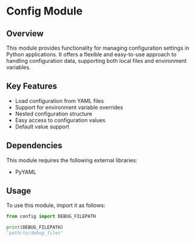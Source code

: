 # Config Module

## Overview
This module provides functionality for managing configuration settings in Python applications. 
It offers a flexible and easy-to-use approach to handling configuration data, supporting both local files and environment variables.

## Key Features
- Load configuration from YAML files
- Support for environment variable overrides
- Nested configuration structure
- Easy access to configuration values
- Default value support

## Dependencies
This module requires the following external libraries:
- PyYAML

## Usage
To use this module, import it as follows:
```python
from config import DEBUG_FILEPATH

print(DEBUG_FILEPATH)
"path/to/debug_files"
